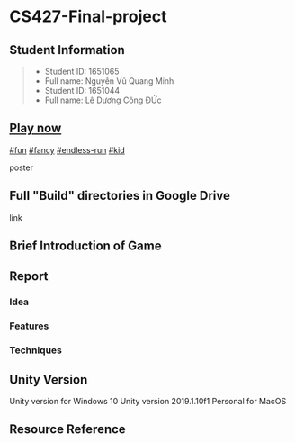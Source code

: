 # CS427-Final-project

## Student Information
> * Student ID: 1651065
> * Full name: Nguyễn Vũ Quang Minh
> * Student ID: 1651044
> * Full name: Lê Dương Công ĐỨc

## [Play now](http://ldcduc2020.github.io/FancyRun)
[#fun](https://www.ecosia.org/search?q=fun+game&addon=chrome&addonversion=2.1.0) [#fancy](https://www.ecosia.org/search?q=fancy+game) [#endless-run](https://www.ecosia.org/search?q=endless+run+game) [#kid](https://www.ecosia.org/search?q=kid+game)

poster

## Full "Build" directories in Google Drive
link

## Brief Introduction of Game

## Report
### Idea

### Features

### Techniques

## Unity Version
Unity version for Windows 10
Unity version 2019.1.10f1 Personal for MacOS

## Resource Reference


